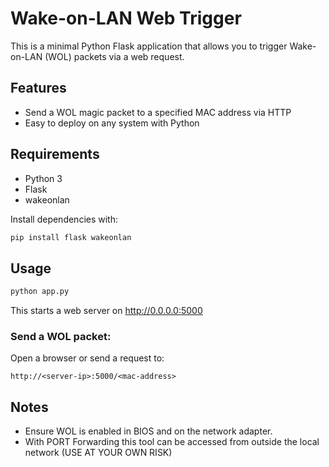 # Wake-on-LAN Web Trigger

This is a minimal Python Flask application that allows you to trigger Wake-on-LAN (WOL) packets via a web request.

## Features

- Send a WOL magic packet to a specified MAC address via HTTP
- Easy to deploy on any system with Python

## Requirements

- Python 3
- Flask
- wakeonlan

Install dependencies with:

```bash
pip install flask wakeonlan
```

## Usage
```bash
python app.py
```
This starts a web server on http://0.0.0.0:5000

### Send a WOL packet:
Open a browser or send a request to:
```
http://<server-ip>:5000/<mac-address>
```

## Notes
- Ensure WOL is enabled in BIOS and on the network adapter.
- With PORT Forwarding this tool can be accessed from outside the local network (USE AT YOUR OWN RISK)
